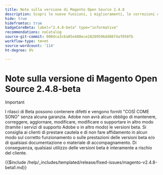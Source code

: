 ```yaml
---
title: Note sulla versione di Magento Open Source 2.4.8
description: Scopri le nuove funzioni, i miglioramenti, le correzioni di bug e i problemi noti nella versione del Magento Open Source 2.4.8.
hide: true
hidefromtoc: true
badgeCoreBeta: label="2.4.8-beta" type="informative"
recommendations: noCatalog
source-git-commit: 000dca3c6a85e480ece28289596dd88f4af058fb
workflow-type: tm+mt
source-wordcount: '114'
ht-degree: 0%

---
```



# Note sulla versione di Magento Open Source 2.4.8-beta

>[!IMPORTANT]
>
>I rilasci di Beta possono contenere difetti e vengono forniti &quot;COSÌ COME SONO&quot; senza alcuna garanzia. Adobe non avrà alcun obbligo di mantenere, correggere, aggiornare, modificare, modificare o supportare in altro modo (tramite i servizi di supporto Adobe o in altro modo) le versioni beta. Si consiglia ai clienti di prestare cautela e di non fare affidamento in alcun modo sul corretto funzionamento o sulle prestazioni delle versioni beta e/o di qualsiasi documentazione o materiale di accompagnamento. Di conseguenza, qualsiasi utilizzo delle versioni beta è interamente a rischio del cliente.

{{$include /help/_includes/templated/release/fixed-issues/magento-v2.4.8-beta1.md}}

